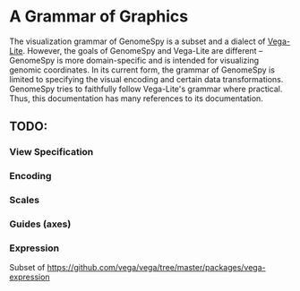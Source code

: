 # A Grammar of Graphics

The visualization grammar of GenomeSpy is a subset and a dialect of
[Vega-Lite](https://vega.github.io/vega-lite/). However, the goals of
GenomeSpy and Vega-Lite are different – GenomeSpy is more domain-specific and
is intended for visualizing genomic coordinates. In its current form, the
grammar of GenomeSpy is limited to specifying the visual encoding and certain
data transformations. GenomeSpy tries to faithfully follow Vega-Lite's
grammar where practical. Thus, this documentation has many references to
its documentation.

## TODO:

### View Specification

### Encoding

### Scales

### Guides (axes)

### Expression

Subset of https://github.com/vega/vega/tree/master/packages/vega-expression
